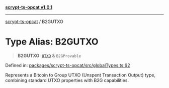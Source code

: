 [**scrypt-ts-opcat v1.0.1**](../README.md)

***

[scrypt-ts-opcat](../README.md) / B2GUTXO

# Type Alias: B2GUTXO

> **B2GUTXO**: [`UTXO`](../interfaces/UTXO.md) & `B2GProvable`

Defined in: [packages/scrypt-ts-opcat/src/globalTypes.ts:62](https://github.com/OPCAT-Labs/ts-tools/blob/e67b8657b34dbf57f8a4f9bdf87cdc2742db16bb/packages/scrypt-ts-opcat/src/globalTypes.ts#L62)

Represents a Bitcoin to Group UTXO (Unspent Transaction Output) type,
combining standard UTXO properties with B2G capabilities.

